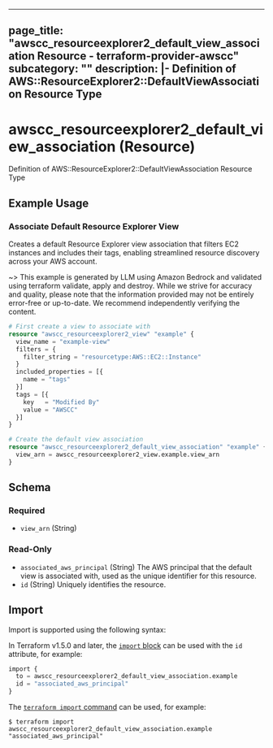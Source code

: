 
---
page_title: "awscc_resourceexplorer2_default_view_association Resource - terraform-provider-awscc"
subcategory: ""
description: |-
  Definition of AWS::ResourceExplorer2::DefaultViewAssociation Resource Type
---

# awscc_resourceexplorer2_default_view_association (Resource)

Definition of AWS::ResourceExplorer2::DefaultViewAssociation Resource Type

## Example Usage

### Associate Default Resource Explorer View

Creates a default Resource Explorer view association that filters EC2 instances and includes their tags, enabling streamlined resource discovery across your AWS account.

~> This example is generated by LLM using Amazon Bedrock and validated using terraform validate, apply and destroy. While we strive for accuracy and quality, please note that the information provided may not be entirely error-free or up-to-date. We recommend independently verifying the content.

```terraform
# First create a view to associate with
resource "awscc_resourceexplorer2_view" "example" {
  view_name = "example-view"
  filters = {
    filter_string = "resourcetype:AWS::EC2::Instance"
  }
  included_properties = [{
    name = "tags"
  }]
  tags = [{
    key   = "Modified By"
    value = "AWSCC"
  }]
}

# Create the default view association
resource "awscc_resourceexplorer2_default_view_association" "example" {
  view_arn = awscc_resourceexplorer2_view.example.view_arn
}
```

<!-- schema generated by tfplugindocs -->
## Schema

### Required

- `view_arn` (String)

### Read-Only

- `associated_aws_principal` (String) The AWS principal that the default view is associated with, used as the unique identifier for this resource.
- `id` (String) Uniquely identifies the resource.

## Import

Import is supported using the following syntax:

In Terraform v1.5.0 and later, the [`import` block](https://developer.hashicorp.com/terraform/language/import) can be used with the `id` attribute, for example:

```terraform
import {
  to = awscc_resourceexplorer2_default_view_association.example
  id = "associated_aws_principal"
}
```

The [`terraform import` command](https://developer.hashicorp.com/terraform/cli/commands/import) can be used, for example:

```shell
$ terraform import awscc_resourceexplorer2_default_view_association.example "associated_aws_principal"
```
